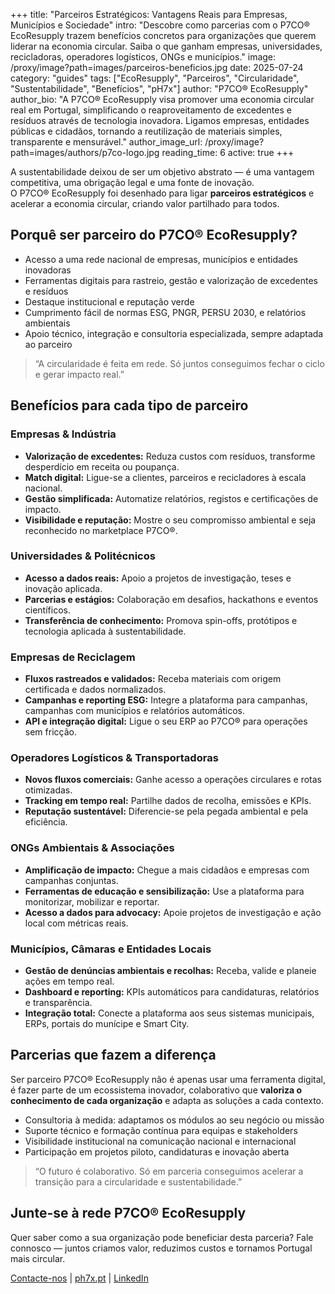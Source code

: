 +++
title: "Parceiros Estratégicos: Vantagens Reais para Empresas, Municípios e Sociedade"
intro: "Descobre como parcerias com o P7CO® EcoResupply trazem benefícios concretos para organizações que querem liderar na economia circular. Saiba o que ganham empresas, universidades, recicladoras, operadores logísticos, ONGs e municípios."
image: /proxy/image?path=images/parceiros-beneficios.jpg
date: 2025-07-24
category: "guides"
tags: ["EcoResupply", "Parceiros", "Circularidade", "Sustentabilidade", "Benefícios", "pH7x"]
author: "P7CO® EcoResupply"
author_bio: "A P7CO® EcoResupply visa promover uma economia circular real em Portugal, simplificando o reaproveitamento de excedentes e resíduos através de tecnologia inovadora. Ligamos empresas, entidades públicas e cidadãos, tornando a reutilização de materiais simples, transparente e mensurável."
author_image_url: /proxy/image?path=images/authors/p7co-logo.jpg
reading_time: 6
active: true
+++


A sustentabilidade deixou de ser um objetivo abstrato — é uma vantagem competitiva, uma obrigação legal e uma fonte de inovação.  
O P7CO® EcoResupply foi desenhado para ligar **parceiros estratégicos** e acelerar a economia circular, criando valor partilhado para todos.

## Porquê ser parceiro do P7CO® EcoResupply?

- Acesso a uma rede nacional de empresas, municípios e entidades inovadoras
- Ferramentas digitais para rastreio, gestão e valorização de excedentes e resíduos
- Destaque institucional e reputação verde
- Cumprimento fácil de normas ESG, PNGR, PERSU 2030, e relatórios ambientais
- Apoio técnico, integração e consultoria especializada, sempre adaptada ao parceiro

> “A circularidade é feita em rede. Só juntos conseguimos fechar o ciclo e gerar impacto real.”

## Benefícios para cada tipo de parceiro

### Empresas & Indústria

- **Valorização de excedentes:** Reduza custos com resíduos, transforme desperdício em receita ou poupança.
- **Match digital:** Ligue-se a clientes, parceiros e recicladores à escala nacional.
- **Gestão simplificada:** Automatize relatórios, registos e certificações de impacto.
- **Visibilidade e reputação:** Mostre o seu compromisso ambiental e seja reconhecido no marketplace P7CO®.

### Universidades & Politécnicos

- **Acesso a dados reais:** Apoio a projetos de investigação, teses e inovação aplicada.
- **Parcerias e estágios:** Colaboração em desafios, hackathons e eventos científicos.
- **Transferência de conhecimento:** Promova spin-offs, protótipos e tecnologia aplicada à sustentabilidade.

### Empresas de Reciclagem

- **Fluxos rastreados e validados:** Receba materiais com origem certificada e dados normalizados.
- **Campanhas e reporting ESG:** Integre a plataforma para campanhas, campanhas com municípios e relatórios automáticos.
- **API e integração digital:** Ligue o seu ERP ao P7CO® para operações sem fricção.

### Operadores Logísticos & Transportadoras

- **Novos fluxos comerciais:** Ganhe acesso a operações circulares e rotas otimizadas.
- **Tracking em tempo real:** Partilhe dados de recolha, emissões e KPIs.
- **Reputação sustentável:** Diferencie-se pela pegada ambiental e pela eficiência.

### ONGs Ambientais & Associações

- **Amplificação de impacto:** Chegue a mais cidadãos e empresas com campanhas conjuntas.
- **Ferramentas de educação e sensibilização:** Use a plataforma para monitorizar, mobilizar e reportar.
- **Acesso a dados para advocacy:** Apoie projetos de investigação e ação local com métricas reais.

### Municípios, Câmaras e Entidades Locais

- **Gestão de denúncias ambientais e recolhas:** Receba, valide e planeie ações em tempo real.
- **Dashboard e reporting:** KPIs automáticos para candidaturas, relatórios e transparência.
- **Integração total:** Conecte a plataforma aos seus sistemas municipais, ERPs, portais do munícipe e Smart City.

## Parcerias que fazem a diferença

Ser parceiro P7CO® EcoResupply não é apenas usar uma ferramenta digital, é fazer parte de um ecossistema inovador, colaborativo que **valoriza o conhecimento de cada organização** e adapta as soluções a cada contexto.

- Consultoria à medida: adaptamos os módulos ao seu negócio ou missão
- Suporte técnico e formação contínua para equipas e stakeholders
- Visibilidade institucional na comunicação nacional e internacional
- Participação em projetos piloto, candidaturas e inovação aberta

> “O futuro é colaborativo. Só em parceria conseguimos acelerar a transição para a circularidade e sustentabilidade.”

## Junte-se à rede P7CO® EcoResupply

Quer saber como a sua organização pode beneficiar desta parceria?
Fale connosco — juntos criamos valor, reduzimos custos e tornamos Portugal mais circular.

[Contacte-nos](mailto:hello@p7co.org) | [ph7x.pt](https://ph7x.pt) | [LinkedIn](https://www.linkedin.com/company/107601974)
